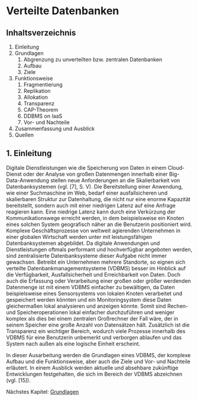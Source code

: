 # Verteilte Datenbanken
## Inhaltsverzeichnis
1. Einleitung
2. Grundlagen
   1. Abgrenzung zu unverteilten bzw. zentralen Datenbanken
   2. Aufbau
   3. Ziele
3. Funktionsweise
   1. Fragmentierung
   2. Replikation
   3. Allokation
   4. Transparenz
   5. CAP-Theorem
   6. DDBMS on IaaS
   7. Vor- und Nachteile
4. Zusammenfassung und Ausblick
5. Quellen
  
## 1. Einleitung
Digitale Dienstleistungen wie die Speicherung von Daten in einem Cloud-Dienst oder der Analyse von großen Datenmengen innerhalb einer Big-Data-Anwendung stellen neue Anforderungen an die Skalierbarkeit von Datenbanksystemen (vgl. [7], S. V). Die Bereitstellung einer Anwendung, wie einer Suchmaschine im Web, bedarf einer ausfallsicheren und skalierbaren Struktur zur Datenhaltung, die nicht nur eine enorme Kapazität bereitstellt, sondern auch mit einer niedrigen Latenz auf eine Anfrage reagieren kann. Eine niedrige Latenz kann durch eine Verkürzung der Kommunikationswege erreicht werden, in dem beispielsweise ein Knoten eines solchen System geografisch näher an die Benutzerin positioniert wird. Komplexe Geschäftsprozesse von weltweit agierenden Unternehmen in einer globalen Wirtschaft werden unter mit leistungsfähigen Datenbanksystemen abgebildet. Da digitale Anwendungen und Dienstleistungen oftmals performant und hochverfügbar angeboten werden, sind zentralisierte Datenbanksysteme dieser Aufgabe nicht immer gewachsen. Betreibt ein Unternehmen mehrere Standorte, so eignen sich verteilte Datenbankmanagementsysteme (VDBMS) besser im Hinblick auf die Verfügbarkeit, Ausfallsicherheit und Erreichbarkeit von Daten. Doch auch die Erfassung oder Verarbeitung einer großen oder größer werdenden Datenmenge ist mit einem VDBMS einfacher zu bewältigen, da Daten beispielsweise eines Sensorsystems von lokalen Knoten verarbeitet und gespeichert werden könnten und ein Monitoringsystem diese Daten gleichermaßen lokal analysieren und anzeigen könnte. Somit sind Rechen- und Speicheroperationen lokal einfacher durchzuführen und weniger komplex als dies bei einem zentralen Großrechner der Fall wäre, der in seinem Speicher eine große Anzahl von Datensätzen hält. Zusätzlich ist die Transparenz ein wichtiger Bereich, wodurch viele Prozesse innerhalb des VDBMS für eine Benutzerin unbemerkt und verborgen ablaufen und das System nach außen als eine logische Einheit erscheint.

In dieser Ausarbeitung werden die Grundlagen eines VDBMS, der komplexe Aufbau und die Funktionsweise, aber auch die Ziele und Vor- und Nachteile erläutert. In einem Ausblick werden aktuelle und absehbare zukünftige Entwicklungen festgehalten, die sich im Bereich der VDBMS abzeichnen (vgl. [15]).

Nächstes Kapitel: [Grundlagen](02-grundlagen.md)